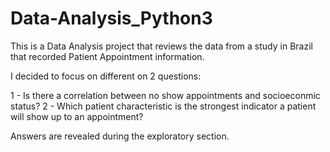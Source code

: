 # Data-Analysis_Python3

This is a Data Analysis project that reviews the data from a study in Brazil that recorded Patient Appointment information. 

I decided to focus on different on 2 questions: 

1 - Is there a correlation between no show appointments and socioeconmic status?
2 - Which patient characteristic is the strongest indicator a patient will show up to an appointment?

Answers are revealed during the exploratory section. 
